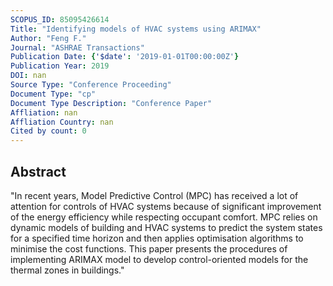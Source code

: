 ```yaml
---
SCOPUS_ID: 85095426614
Title: "Identifying models of HVAC systems using ARIMAX"
Author: "Feng F."
Journal: "ASHRAE Transactions"
Publication Date: {'$date': '2019-01-01T00:00:00Z'}
Publication Year: 2019
DOI: nan
Source Type: "Conference Proceeding"
Document Type: "cp"
Document Type Description: "Conference Paper"
Affliation: nan
Affliation Country: nan
Cited by count: 0
---
```


## Abstract
"In recent years, Model Predictive Control (MPC) has received a lot of attention for controls of HVAC systems because of significant improvement of the energy efficiency while respecting occupant comfort. MPC relies on dynamic models of building and HVAC systems to predict the system states for a specified time horizon and then applies optimisation algorithms to minimise the cost functions. This paper presents the procedures of implementing ARIMAX model to develop control-oriented models for the thermal zones in buildings."
